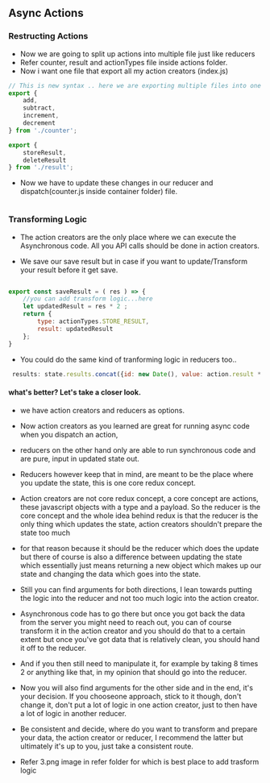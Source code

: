 ## Async Actions

### Restructing Actions
* Now we are going to split up actions into multiple file just like reducers
* Refer counter, result and actionTypes file inside actions folder.
* Now i want one file that export all my action creators (index.js)

```jsx
// This is new syntax .. here we are exporting multiple files into one file, later we can import these details from one file..
export {
    add,
    subtract,
    increment,
    decrement
} from './counter';

export {
    storeResult,
    deleteResult
} from './result';

```
* Now we have to update these changes in our reducer and dispatch(counter.js inside container folder) file.
```
```
### Transforming Logic

* The action creators are the only place where we can execute the Asynchronous code. All you API calls should be done in action creators.

* We save our save result but in case if you want to update/Transform your result before it get save.
```jsx

export const saveResult = ( res ) => {
    //you can add transform logic...here 
    let updatedResult = res * 2 ;
    return {
        type: actionTypes.STORE_RESULT,
        result: updatedResult
    };
}

```
* You could do the same kind of tranforming logic in reducers too..
```jsx
 results: state.results.concat({id: new Date(), value: action.result * 2 })
```

#### what's better? Let's take a closer look.

* we have action creators and reducers as options.

* Now action creators as you learned are great for running async code when you dispatch an action,
 
* reducers on the other hand only are able to run synchronous code and are pure, input in updated state out.

* Reducers however keep that in mind, are meant to be the place where you update the state, this is one core redux concept. 

* Action creators are not core redux concept, a core concept are actions, these javascript objects with a type and a payload. So the reducer is the core concept and the whole idea behind redux is that the reducer is the only thing which updates the state, action creators shouldn't prepare the state too much

* for that reason because it should be the reducer which does the update but there of course is also a difference between updating the state which essentially just means returning a new object which makes up our state and changing the data which goes into the state.

* Still you can find arguments for both directions, I lean towards putting the logic into the reducer and not too much logic into the action creator.

* Asynchronous code has to go there but once you got back the data from the server you might need to reach out, you can of course transform it in the action creator and you should do that to a certain extent but once you've got data that is relatively clean, you should hand it off to the reducer.

* And if you then still need to manipulate it, for example by taking 8 times 2 or anything like that, in my opinion that should go into the reducer.

* Now you will also find arguments for the other side and in the end, it's your decision. If you chooseone approach, stick to it though, don't change it, don't put a lot of logic in one action creator, just to then have a lot of logic in another reducer.

* Be consistent and decide, where do you want to transform and prepare your data, the action creator or reducer, I recommend the latter but ultimately it's up to you, just take a consistent route.

* Refer 3.png image in refer folder for which is best place to add trasform logic


